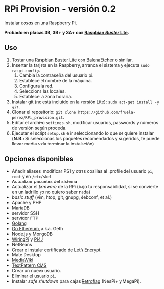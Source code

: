 # RPi Provision - versión 0.2

Instalar *cosas* en una Raspberry Pi. 

**Probado en placas 3B, 3B+ y 3A+ con [Raspbian *Buster* Lite](http://downloads.raspberrypi.org/raspbian/release_notes.txt).**

## Uso

1. Tostar una [Raspbian Buster Lite](https://downloads.raspberrypi.org/raspbian_full_latest.torrent) con [BalenaEtcher](https://www.balena.io/etcher/) o similar. 
2. Insertar la tarjeta en la Raspberry, arranca el sistema y ejecuta `sudo raspi-config`.
   1. Cambia la contraseña del usuario pi.
   2. Establece el nombre de la máquina.
   3. Configura la red.
   4. Selecciona las locales.
   5. Establece la zona horaria.
3. Instalar git (no está incluido en la versión Lite): `sudo apt-get install -y git`.
4. Clonar el repositorio: `git clone https://github.com/fruela-perez/RPi_provision.git`.
5. Editar el archivo `settings.sh`, modificar usuarios, passwords y números de versión según proceda.
6. Ejecutar el script `setup.sh` e ir seleccionando lo que se quiere instalar (**N.B.:** Si seleccionas los paquetes recomendados y sugeridos, te puede llevar media vida terminar la instalación). 

## Opciones disponibles

+ Añadir aliases, modificar PS1 y otras cosillas al .profile del usuario `pi`, `root` y en `/etc/skel`
+ Actualizar paquetes del sistema
+ Actualizar el *firmware* de la RPi (bajo tu responsabilidad, si se convierte en un ladrillo yo no quiero saber nada)
+ *basic stuff* (vim, htop, git, gnupg, debconf, et al.)
+ Apache y PHP
+ MariaDB
+ servidor SSH
+ servidor FTP
+ [Golang](https://golang.org/)
+ [Go Ethereum](https://geth.ethereum.org/), a.k.a.  Geth
+ Node.js y MongoDB
+ [WiringPi](http://wiringpi.com/) y [Pi4J](https://pi4j.com/1.2/index.html)
+ NetBeans
+ Crear e instalar certificado de [Let’s Encrypt](https://letsencrypt.org/)
+ Mate Desktop
+ [MediaWiki](https://www.mediawiki.org/wiki/MediaWiki)
+ [TextPattern CMS](https://textpattern.com/)
+ Crear un nuevo usuario.
+ Eliminar el usuario `pi`.
+ Instalar *safe shutdown* para cajas [Retroflag](http://retroflag.com/) (NesPi+ y MegaPi).

